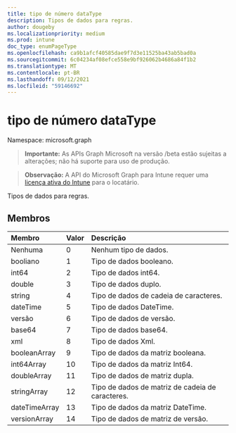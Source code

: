 ```yaml
---
title: tipo de número dataType
description: Tipos de dados para regras.
author: dougeby
ms.localizationpriority: medium
ms.prod: intune
doc_type: enumPageType
ms.openlocfilehash: ca9b1afcf40585dae9f7d3e11525ba43ab5bad0a
ms.sourcegitcommit: 6c04234af08efce558e9bf926062b4686a84f1b2
ms.translationtype: MT
ms.contentlocale: pt-BR
ms.lasthandoff: 09/12/2021
ms.locfileid: "59146692"
---
```

# <a name="datatype-enum-type"></a>tipo de número dataType

Namespace: microsoft.graph

> **Importante:** As APIs Graph Microsoft na versão /beta estão sujeitas a alterações; não há suporte para uso de produção.

> **Observação:** A API do Microsoft Graph para Intune requer uma [licença ativa do Intune](https://go.microsoft.com/fwlink/?linkid=839381) para o locatário.

Tipos de dados para regras.

## <a name="members"></a>Membros
|Membro|Valor|Descrição|
|:---|:---|:---|
|Nenhuma|0|Nenhum tipo de dados.|
|booliano|1|Tipo de dados booleano.|
|int64|2|Tipo de dados int64.|
|double|3|Tipo de dados duplo.|
|string|4 |Tipo de dados de cadeia de caracteres.|
|dateTime|5 |Tipo de dados DateTime.|
|versão|6 |Tipo de dados de versão.|
|base64|7 |Tipo de dados base64.|
|xml|8 |Tipo de dados Xml.|
|booleanArray|9 |Tipo de dados da matriz booleana.|
|int64Array|10 |Tipo de dados da matriz Int64.|
|doubleArray|11|Tipo de dados de matriz dupla.|
|stringArray|12 |Tipo de dados de matriz de cadeia de caracteres.|
|dateTimeArray|13|Tipo de dados da matriz DateTime.|
|versionArray|14 |Tipo de dados de matriz de versão.|



